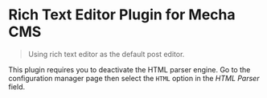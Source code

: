Rich Text Editor Plugin for Mecha CMS
=====================================

> Using rich text editor as the default post editor.

This plugin requires you to deactivate the HTML parser engine. Go to the configuration manager page then select the `HTML` option in the _HTML Parser_ field.